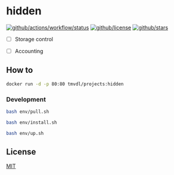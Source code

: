 # hidden

[![github/actions/workflow/status](https://img.shields.io/github/actions/workflow/status/brtmvdl/hidden/docker-push.yml)](https://img.shields.io/github/actions/workflow/status/brtmvdl/hidden/docker-push.yml) [![github/license](https://img.shields.io/github/license/brtmvdl/hidden)](https://img.shields.io/github/license/brtmvdl/hidden) [![github/stars](https://img.shields.io/github/stars/brtmvdl/hidden?style=social)](https://img.shields.io/github/stars/brtmvdl/antify?style=social)

- [ ] Storage control

- [ ] Accounting

## How to

```sh
docker run -d -p 80:80 tmvdl/projects:hidden
```

### Development

```sh
bash env/pull.sh 

bash env/install.sh 

bash env/up.sh 
```

## License

[MIT](./LICENSE)

